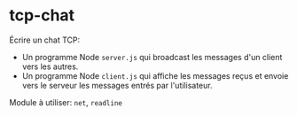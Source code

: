 # tcp-chat

Écrire un chat TCP:
- Un programme Node `server.js` qui broadcast les messages d'un client vers les autres.
- Un programme Node `client.js` qui affiche les messages reçus et envoie vers le serveur les messages entrés par l'utilisateur.

Module à utiliser: `net`, `readline`

